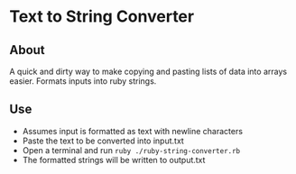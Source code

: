# Text to String Converter

## About

A quick and dirty way to make copying and pasting lists of data into arrays easier. Formats inputs into ruby strings.

## Use

- Assumes input is formatted as text with newline characters
- Paste the text to be converted into input.txt
- Open a terminal and run ```ruby ./ruby-string-converter.rb```
- The formatted strings will be written to output.txt
